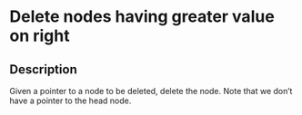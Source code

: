 # Delete nodes having greater value on right

## Description

Given a pointer to a node to be deleted, delete the node. Note that we don’t have a pointer to the head node.

